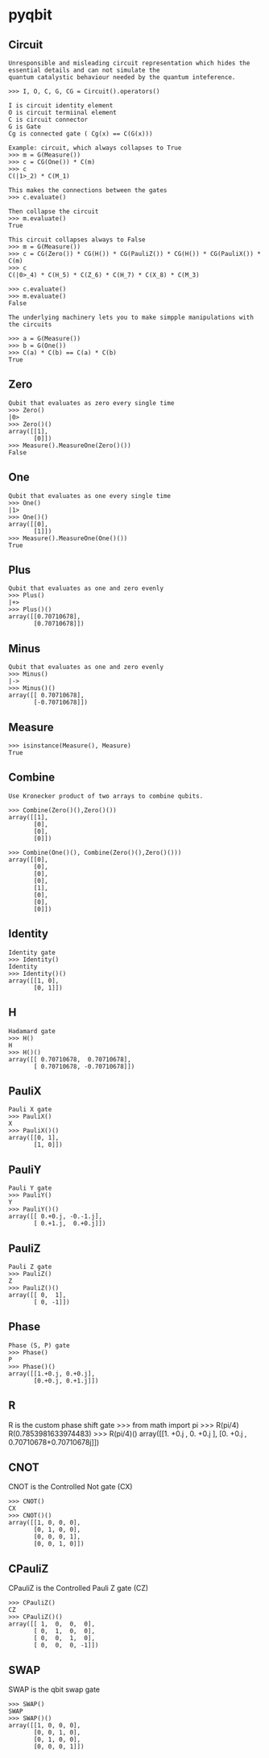 # pyqbit

## Circuit

    Unresponsible and misleading circuit representation which hides the essential details and can not simulate the 
    quantum catalystic behaviour needed by the quantum inteference.

    >>> I, O, C, G, CG = Circuit().operators()

    I is circuit identity element
    O is circuit termiinal element
    C is circuit connector
    G is Gate
    Cg is connected gate ( Cg(x) == C(G(x)))

    Example: circuit, which always collapses to True
    >>> m = G(Measure())
    >>> c = CG(One()) * C(m)
    >>> c
    C(|1>_2) * C(M_1)

    This makes the connections between the gates
    >>> c.evaluate()

    Then collapse the circuit
    >>> m.evaluate()
    True

    This circuit collapses always to False
    >>> m = G(Measure())
    >>> c = CG(Zero()) * CG(H()) * CG(PauliZ()) * CG(H()) * CG(PauliX()) * C(m)
    >>> c
    C(|0>_4) * C(H_5) * C(Z_6) * C(H_7) * C(X_8) * C(M_3)

    >>> c.evaluate()
    >>> m.evaluate()
    False

    The underlying machinery lets you to make simpple manipulations with the circuits

    >>> a = G(Measure())
    >>> b = G(One())
    >>> C(a) * C(b) == C(a) * C(b)
    True

    
## Zero

    Qubit that evaluates as zero every single time
    >>> Zero()
    |0>
    >>> Zero()()
    array([[1],
           [0]])
    >>> Measure().MeasureOne(Zero()())
    False

    
## One

    Qubit that evaluates as one every single time
    >>> One()
    |1>
    >>> One()()
    array([[0],
           [1]])
    >>> Measure().MeasureOne(One()())
    True
    
    
## Plus

    Qubit that evaluates as one and zero evenly
    >>> Plus()
    |+>
    >>> Plus()()
    array([[0.70710678],
           [0.70710678]])
    
    
## Minus

    Qubit that evaluates as one and zero evenly
    >>> Minus()
    |->
    >>> Minus()()
    array([[ 0.70710678],
           [-0.70710678]])
    
    
## Measure

    >>> isinstance(Measure(), Measure)
    True

    
## Combine

    Use Kronecker product of two arrays to combine qubits.

    >>> Combine(Zero()(),Zero()())
    array([[1],
           [0],
           [0],
           [0]])

    >>> Combine(One()(), Combine(Zero()(),Zero()()))
    array([[0],
           [0],
           [0],
           [0],
           [1],
           [0],
           [0],
           [0]])

    
## Identity

    Identity gate
    >>> Identity()
    Identity
    >>> Identity()()
    array([[1, 0],
           [0, 1]])

    
## H

    Hadamard gate
    >>> H()
    H
    >>> H()()
    array([[ 0.70710678,  0.70710678],
           [ 0.70710678, -0.70710678]])

    
## PauliX

    Pauli X gate
    >>> PauliX()
    X
    >>> PauliX()()
    array([[0, 1],
           [1, 0]])

    
## PauliY

    Pauli Y gate
    >>> PauliY()
    Y
    >>> PauliY()()
    array([[ 0.+0.j, -0.-1.j],
           [ 0.+1.j,  0.+0.j]])

    
## PauliZ

    Pauli Z gate
    >>> PauliZ()
    Z
    >>> PauliZ()()
    array([[ 0,  1],
           [ 0, -1]])

    
## Phase

    Phase (S, P) gate
    >>> Phase()
    P
    >>> Phase()()
    array([[1.+0.j, 0.+0.j],
           [0.+0.j, 0.+1.j]])

    
## R
R is the custom phase shift gate
    >>> from math import pi
    >>> R(pi/4)
    R(0.7853981633974483)
    >>> R(pi/4)()
    array([[1.        +0.j        , 0.        +0.j        ],
           [0.        +0.j        , 0.70710678+0.70710678j]])

    
## CNOT
CNOT is the Controlled Not gate (CX)

    >>> CNOT()
    CX
    >>> CNOT()()
    array([[1, 0, 0, 0],
           [0, 1, 0, 0],
           [0, 0, 0, 1],
           [0, 0, 1, 0]])

    
## CPauliZ
CPauliZ is the Controlled Pauli Z gate (CZ)

    >>> CPauliZ()
    CZ
    >>> CPauliZ()()
    array([[ 1,  0,  0,  0],
           [ 0,  1,  0,  0],
           [ 0,  0,  1,  0],
           [ 0,  0,  0, -1]])

    
## SWAP
SWAP is the qbit swap gate

    >>> SWAP()
    SWAP
    >>> SWAP()()
    array([[1, 0, 0, 0],
           [0, 0, 1, 0],
           [0, 1, 0, 0],
           [0, 0, 0, 1]])

    